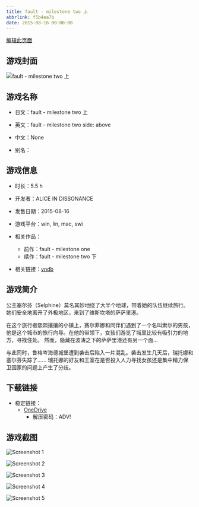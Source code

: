 ```yaml
---
title: fault - milestone two 上
abbrlink: f5b4ea7b
date: 2015-08-16 00:00:00
---
```

[编辑此页面](https://github.com/ACG-3/ADV3-source/blob/main/source/_posts/games/fault%20-%20milestone%20two%20%E4%B8%8A.md)

## 游戏封面

![fault - milestone two 上](https://pan.timero.xyz/onedrive/img_lib_001/fault%20-%20milestone%20two%20%E4%B8%8A_cover.avif)


## 游戏名称

- 日文：fault - milestone two 上
- 英文：fault - milestone two side: above
- 中文：None

- 别名：


## 游戏信息

- 时长：5.5 h
- 开发者：ALICE IN DISSONANCE
- 发售日期：2015-08-16
- 游戏平台：win, lin, mac, swi
- 相关作品：
   - 前作：fault - milestone one
   - 续作：fault - milestone two 下

- 相关链接：[vndb](https://vndb.org/v15252)


## 游戏简介

公主塞尔芬（Selphine）莫名其妙地绕了大半个地球，带着她的队伍继续旅行。
她们安全地离开了外极地区，来到了维斯坎塔的萨萨里港。

在这个旅行者熙熙攘攘的小镇上，赛尔菲娜和同伴们遇到了一个名叫索尔的男孩，他是这个城市的旅行向导。在他的带领下，女孩们游览了城里比较有吸引力的地方，寻找住处。
然而，隐藏在波涛之下的萨萨里港还有另一个面...

与此同时，鲁格岑海德城堡遭到袭击后陷入一片混乱。袭击发生几天后，瑞托娜和塞尔芬失踪了......
瑞托娜的好友和王室在是否投入人力寻找女孩还是集中精力保卫国家的问题上产生了分歧。




## 下载链接

- 稳定链接：
    - [OneDrive](https://pan.timero.xyz/onedrive/adv_lib_001/fault%20-%20milestone%20two%20%E4%B8%8A)
        - 解压密码：ADV!



## 游戏截图


![Screenshot 1](https://pan.timero.xyz/onedrive/img_lib_001/fault%20-%20milestone%20two%20%E4%B8%8A_Screenshot_1.avif)

![Screenshot 2](https://pan.timero.xyz/onedrive/img_lib_001/fault%20-%20milestone%20two%20%E4%B8%8A_Screenshot_2.avif)

![Screenshot 3](https://pan.timero.xyz/onedrive/img_lib_001/fault%20-%20milestone%20two%20%E4%B8%8A_Screenshot_3.avif)

![Screenshot 4](https://pan.timero.xyz/onedrive/img_lib_001/fault%20-%20milestone%20two%20%E4%B8%8A_Screenshot_4.avif)

![Screenshot 5](https://pan.timero.xyz/onedrive/img_lib_001/fault%20-%20milestone%20two%20%E4%B8%8A_Screenshot_5.avif)

